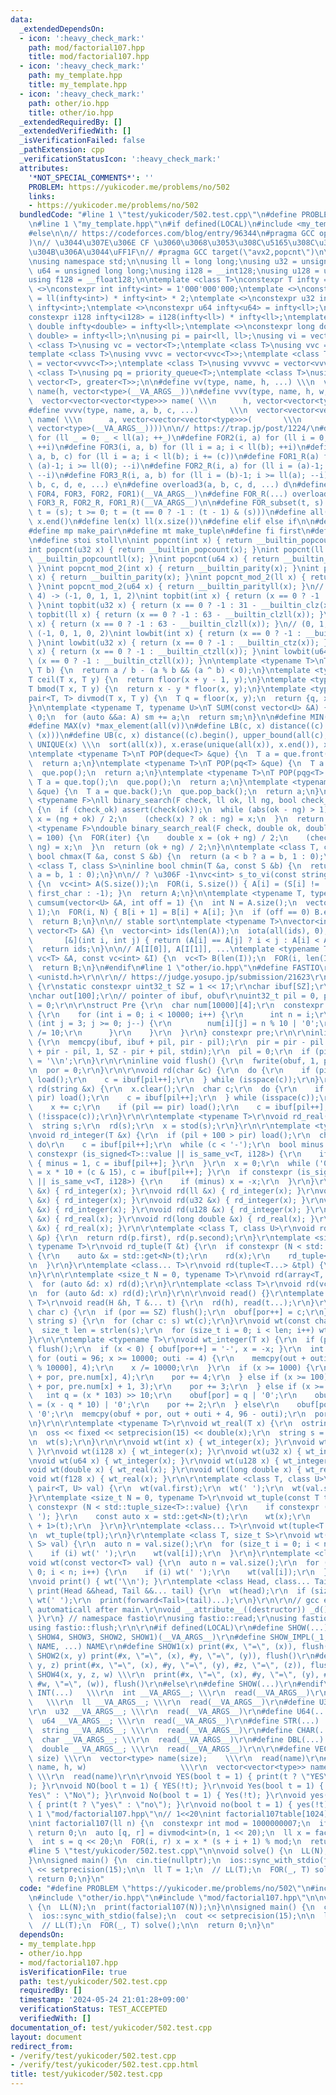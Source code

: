 ```yaml
---
data:
  _extendedDependsOn:
  - icon: ':heavy_check_mark:'
    path: mod/factorial107.hpp
    title: mod/factorial107.hpp
  - icon: ':heavy_check_mark:'
    path: my_template.hpp
    title: my_template.hpp
  - icon: ':heavy_check_mark:'
    path: other/io.hpp
    title: other/io.hpp
  _extendedRequiredBy: []
  _extendedVerifiedWith: []
  _isVerificationFailed: false
  _pathExtension: cpp
  _verificationStatusIcon: ':heavy_check_mark:'
  attributes:
    '*NOT_SPECIAL_COMMENTS*': ''
    PROBLEM: https://yukicoder.me/problems/no/502
    links:
    - https://yukicoder.me/problems/no/502
  bundledCode: "#line 1 \"test/yukicoder/502.test.cpp\"\n#define PROBLEM \"https://yukicoder.me/problems/no/502\"\
    \n#line 1 \"my_template.hpp\"\n#if defined(LOCAL)\n#include <my_template_compiled.hpp>\n\
    #else\n\n// https://codeforces.com/blog/entry/96344\n#pragma GCC optimize(\"Ofast,unroll-loops\"\
    )\n// \u3044\u307E\u306E CF \u3060\u3068\u3053\u308C\u5165\u308C\u308B\u3068\u52D5\
    \u304B\u306A\u3044\uFF1F\n// #pragma GCC target(\"avx2,popcnt\")\n\n#include <bits/stdc++.h>\n\
    \nusing namespace std;\n\nusing ll = long long;\nusing u32 = unsigned int;\nusing\
    \ u64 = unsigned long long;\nusing i128 = __int128;\nusing u128 = unsigned __int128;\n\
    using f128 = __float128;\n\ntemplate <class T>\nconstexpr T infty = 0;\ntemplate\
    \ <>\nconstexpr int infty<int> = 1'000'000'000;\ntemplate <>\nconstexpr ll infty<ll>\
    \ = ll(infty<int>) * infty<int> * 2;\ntemplate <>\nconstexpr u32 infty<u32> =\
    \ infty<int>;\ntemplate <>\nconstexpr u64 infty<u64> = infty<ll>;\ntemplate <>\n\
    constexpr i128 infty<i128> = i128(infty<ll>) * infty<ll>;\ntemplate <>\nconstexpr\
    \ double infty<double> = infty<ll>;\ntemplate <>\nconstexpr long double infty<long\
    \ double> = infty<ll>;\n\nusing pi = pair<ll, ll>;\nusing vi = vector<ll>;\ntemplate\
    \ <class T>\nusing vc = vector<T>;\ntemplate <class T>\nusing vvc = vector<vc<T>>;\n\
    template <class T>\nusing vvvc = vector<vvc<T>>;\ntemplate <class T>\nusing vvvvc\
    \ = vector<vvvc<T>>;\ntemplate <class T>\nusing vvvvvc = vector<vvvvc<T>>;\ntemplate\
    \ <class T>\nusing pq = priority_queue<T>;\ntemplate <class T>\nusing pqg = priority_queue<T,\
    \ vector<T>, greater<T>>;\n\n#define vv(type, name, h, ...) \\\n  vector<vector<type>>\
    \ name(h, vector<type>(__VA_ARGS__))\n#define vvv(type, name, h, w, ...)   \\\n\
    \  vector<vector<vector<type>>> name( \\\n      h, vector<vector<type>>(w, vector<type>(__VA_ARGS__)))\n\
    #define vvvv(type, name, a, b, c, ...)       \\\n  vector<vector<vector<vector<type>>>>\
    \ name( \\\n      a, vector<vector<vector<type>>>(       \\\n             b, vector<vector<type>>(c,\
    \ vector<type>(__VA_ARGS__))))\n\n// https://trap.jp/post/1224/\n#define FOR1(a)\
    \ for (ll _ = 0; _ < ll(a); ++_)\n#define FOR2(i, a) for (ll i = 0; i < ll(a);\
    \ ++i)\n#define FOR3(i, a, b) for (ll i = a; i < ll(b); ++i)\n#define FOR4(i,\
    \ a, b, c) for (ll i = a; i < ll(b); i += (c))\n#define FOR1_R(a) for (ll i =\
    \ (a)-1; i >= ll(0); --i)\n#define FOR2_R(i, a) for (ll i = (a)-1; i >= ll(0);\
    \ --i)\n#define FOR3_R(i, a, b) for (ll i = (b)-1; i >= ll(a); --i)\n#define overload4(a,\
    \ b, c, d, e, ...) e\n#define overload3(a, b, c, d, ...) d\n#define FOR(...) overload4(__VA_ARGS__,\
    \ FOR4, FOR3, FOR2, FOR1)(__VA_ARGS__)\n#define FOR_R(...) overload3(__VA_ARGS__,\
    \ FOR3_R, FOR2_R, FOR1_R)(__VA_ARGS__)\n\n#define FOR_subset(t, s) \\\n  for (ll\
    \ t = (s); t >= 0; t = (t == 0 ? -1 : (t - 1) & (s)))\n#define all(x) x.begin(),\
    \ x.end()\n#define len(x) ll(x.size())\n#define elif else if\n\n#define eb emplace_back\n\
    #define mp make_pair\n#define mt make_tuple\n#define fi first\n#define se second\n\
    \n#define stoi stoll\n\nint popcnt(int x) { return __builtin_popcount(x); }\n\
    int popcnt(u32 x) { return __builtin_popcount(x); }\nint popcnt(ll x) { return\
    \ __builtin_popcountll(x); }\nint popcnt(u64 x) { return __builtin_popcountll(x);\
    \ }\nint popcnt_mod_2(int x) { return __builtin_parity(x); }\nint popcnt_mod_2(u32\
    \ x) { return __builtin_parity(x); }\nint popcnt_mod_2(ll x) { return __builtin_parityll(x);\
    \ }\nint popcnt_mod_2(u64 x) { return __builtin_parityll(x); }\n// (0, 1, 2, 3,\
    \ 4) -> (-1, 0, 1, 1, 2)\nint topbit(int x) { return (x == 0 ? -1 : 31 - __builtin_clz(x));\
    \ }\nint topbit(u32 x) { return (x == 0 ? -1 : 31 - __builtin_clz(x)); }\nint\
    \ topbit(ll x) { return (x == 0 ? -1 : 63 - __builtin_clzll(x)); }\nint topbit(u64\
    \ x) { return (x == 0 ? -1 : 63 - __builtin_clzll(x)); }\n// (0, 1, 2, 3, 4) ->\
    \ (-1, 0, 1, 0, 2)\nint lowbit(int x) { return (x == 0 ? -1 : __builtin_ctz(x));\
    \ }\nint lowbit(u32 x) { return (x == 0 ? -1 : __builtin_ctz(x)); }\nint lowbit(ll\
    \ x) { return (x == 0 ? -1 : __builtin_ctzll(x)); }\nint lowbit(u64 x) { return\
    \ (x == 0 ? -1 : __builtin_ctzll(x)); }\n\ntemplate <typename T>\nT floor(T a,\
    \ T b) {\n  return a / b - (a % b && (a ^ b) < 0);\n}\ntemplate <typename T>\n\
    T ceil(T x, T y) {\n  return floor(x + y - 1, y);\n}\ntemplate <typename T>\n\
    T bmod(T x, T y) {\n  return x - y * floor(x, y);\n}\ntemplate <typename T>\n\
    pair<T, T> divmod(T x, T y) {\n  T q = floor(x, y);\n  return {q, x - q * y};\n\
    }\n\ntemplate <typename T, typename U>\nT SUM(const vector<U> &A) {\n  T sm =\
    \ 0;\n  for (auto &&a: A) sm += a;\n  return sm;\n}\n\n#define MIN(v) *min_element(all(v))\n\
    #define MAX(v) *max_element(all(v))\n#define LB(c, x) distance((c).begin(), lower_bound(all(c),\
    \ (x)))\n#define UB(c, x) distance((c).begin(), upper_bound(all(c), (x)))\n#define\
    \ UNIQUE(x) \\\n  sort(all(x)), x.erase(unique(all(x)), x.end()), x.shrink_to_fit()\n\
    \ntemplate <typename T>\nT POP(deque<T> &que) {\n  T a = que.front();\n  que.pop_front();\n\
    \  return a;\n}\ntemplate <typename T>\nT POP(pq<T> &que) {\n  T a = que.top();\n\
    \  que.pop();\n  return a;\n}\ntemplate <typename T>\nT POP(pqg<T> &que) {\n \
    \ T a = que.top();\n  que.pop();\n  return a;\n}\ntemplate <typename T>\nT POP(vc<T>\
    \ &que) {\n  T a = que.back();\n  que.pop_back();\n  return a;\n}\n\ntemplate\
    \ <typename F>\nll binary_search(F check, ll ok, ll ng, bool check_ok = true)\
    \ {\n  if (check_ok) assert(check(ok));\n  while (abs(ok - ng) > 1) {\n    auto\
    \ x = (ng + ok) / 2;\n    (check(x) ? ok : ng) = x;\n  }\n  return ok;\n}\ntemplate\
    \ <typename F>\ndouble binary_search_real(F check, double ok, double ng, int iter\
    \ = 100) {\n  FOR(iter) {\n    double x = (ok + ng) / 2;\n    (check(x) ? ok :\
    \ ng) = x;\n  }\n  return (ok + ng) / 2;\n}\n\ntemplate <class T, class S>\ninline\
    \ bool chmax(T &a, const S &b) {\n  return (a < b ? a = b, 1 : 0);\n}\ntemplate\
    \ <class T, class S>\ninline bool chmin(T &a, const S &b) {\n  return (a > b ?\
    \ a = b, 1 : 0);\n}\n\n// ? \u306F -1\nvc<int> s_to_vi(const string &S, char first_char)\
    \ {\n  vc<int> A(S.size());\n  FOR(i, S.size()) { A[i] = (S[i] != '?' ? S[i] -\
    \ first_char : -1); }\n  return A;\n}\n\ntemplate <typename T, typename U>\nvector<T>\
    \ cumsum(vector<U> &A, int off = 1) {\n  int N = A.size();\n  vector<T> B(N +\
    \ 1);\n  FOR(i, N) { B[i + 1] = B[i] + A[i]; }\n  if (off == 0) B.erase(B.begin());\n\
    \  return B;\n}\n\n// stable sort\ntemplate <typename T>\nvector<int> argsort(const\
    \ vector<T> &A) {\n  vector<int> ids(len(A));\n  iota(all(ids), 0);\n  sort(all(ids),\n\
    \       [&](int i, int j) { return (A[i] == A[j] ? i < j : A[i] < A[j]); });\n\
    \  return ids;\n}\n\n// A[I[0]], A[I[1]], ...\ntemplate <typename T>\nvc<T> rearrange(const\
    \ vc<T> &A, const vc<int> &I) {\n  vc<T> B(len(I));\n  FOR(i, len(I)) B[i] = A[I[i]];\n\
    \  return B;\n}\n#endif\n#line 1 \"other/io.hpp\"\n#define FASTIO\r\n#include\
    \ <unistd.h>\r\n\r\n// https://judge.yosupo.jp/submission/21623\r\nnamespace fastio\
    \ {\r\nstatic constexpr uint32_t SZ = 1 << 17;\r\nchar ibuf[SZ];\r\nchar obuf[SZ];\r\
    \nchar out[100];\r\n// pointer of ibuf, obuf\r\nuint32_t pil = 0, pir = 0, por\
    \ = 0;\r\n\r\nstruct Pre {\r\n  char num[10000][4];\r\n  constexpr Pre() : num()\
    \ {\r\n    for (int i = 0; i < 10000; i++) {\r\n      int n = i;\r\n      for\
    \ (int j = 3; j >= 0; j--) {\r\n        num[i][j] = n % 10 | '0';\r\n        n\
    \ /= 10;\r\n      }\r\n    }\r\n  }\r\n} constexpr pre;\r\n\r\ninline void load()\
    \ {\r\n  memcpy(ibuf, ibuf + pil, pir - pil);\r\n  pir = pir - pil + fread(ibuf\
    \ + pir - pil, 1, SZ - pir + pil, stdin);\r\n  pil = 0;\r\n  if (pir < SZ) ibuf[pir++]\
    \ = '\\n';\r\n}\r\n\r\ninline void flush() {\r\n  fwrite(obuf, 1, por, stdout);\r\
    \n  por = 0;\r\n}\r\n\r\nvoid rd(char &c) {\r\n  do {\r\n    if (pil + 1 > pir)\
    \ load();\r\n    c = ibuf[pil++];\r\n  } while (isspace(c));\r\n}\r\n\r\nvoid\
    \ rd(string &x) {\r\n  x.clear();\r\n  char c;\r\n  do {\r\n    if (pil + 1 >\
    \ pir) load();\r\n    c = ibuf[pil++];\r\n  } while (isspace(c));\r\n  do {\r\n\
    \    x += c;\r\n    if (pil == pir) load();\r\n    c = ibuf[pil++];\r\n  } while\
    \ (!isspace(c));\r\n}\r\n\r\ntemplate <typename T>\r\nvoid rd_real(T &x) {\r\n\
    \  string s;\r\n  rd(s);\r\n  x = stod(s);\r\n}\r\n\r\ntemplate <typename T>\r\
    \nvoid rd_integer(T &x) {\r\n  if (pil + 100 > pir) load();\r\n  char c;\r\n \
    \ do\r\n    c = ibuf[pil++];\r\n  while (c < '-');\r\n  bool minus = 0;\r\n  if\
    \ constexpr (is_signed<T>::value || is_same_v<T, i128>) {\r\n    if (c == '-')\
    \ { minus = 1, c = ibuf[pil++]; }\r\n  }\r\n  x = 0;\r\n  while ('0' <= c) { x\
    \ = x * 10 + (c & 15), c = ibuf[pil++]; }\r\n  if constexpr (is_signed<T>::value\
    \ || is_same_v<T, i128>) {\r\n    if (minus) x = -x;\r\n  }\r\n}\r\n\r\nvoid rd(int\
    \ &x) { rd_integer(x); }\r\nvoid rd(ll &x) { rd_integer(x); }\r\nvoid rd(i128\
    \ &x) { rd_integer(x); }\r\nvoid rd(u32 &x) { rd_integer(x); }\r\nvoid rd(u64\
    \ &x) { rd_integer(x); }\r\nvoid rd(u128 &x) { rd_integer(x); }\r\nvoid rd(double\
    \ &x) { rd_real(x); }\r\nvoid rd(long double &x) { rd_real(x); }\r\nvoid rd(f128\
    \ &x) { rd_real(x); }\r\n\r\ntemplate <class T, class U>\r\nvoid rd(pair<T, U>\
    \ &p) {\r\n  return rd(p.first), rd(p.second);\r\n}\r\ntemplate <size_t N = 0,\
    \ typename T>\r\nvoid rd_tuple(T &t) {\r\n  if constexpr (N < std::tuple_size<T>::value)\
    \ {\r\n    auto &x = std::get<N>(t);\r\n    rd(x);\r\n    rd_tuple<N + 1>(t);\r\
    \n  }\r\n}\r\ntemplate <class... T>\r\nvoid rd(tuple<T...> &tpl) {\r\n  rd_tuple(tpl);\r\
    \n}\r\n\r\ntemplate <size_t N = 0, typename T>\r\nvoid rd(array<T, N> &x) {\r\n\
    \  for (auto &d: x) rd(d);\r\n}\r\ntemplate <class T>\r\nvoid rd(vc<T> &x) {\r\
    \n  for (auto &d: x) rd(d);\r\n}\r\n\r\nvoid read() {}\r\ntemplate <class H, class...\
    \ T>\r\nvoid read(H &h, T &... t) {\r\n  rd(h), read(t...);\r\n}\r\n\r\nvoid wt(const\
    \ char c) {\r\n  if (por == SZ) flush();\r\n  obuf[por++] = c;\r\n}\r\nvoid wt(const\
    \ string s) {\r\n  for (char c: s) wt(c);\r\n}\r\nvoid wt(const char *s) {\r\n\
    \  size_t len = strlen(s);\r\n  for (size_t i = 0; i < len; i++) wt(s[i]);\r\n\
    }\r\n\r\ntemplate <typename T>\r\nvoid wt_integer(T x) {\r\n  if (por > SZ - 100)\
    \ flush();\r\n  if (x < 0) { obuf[por++] = '-', x = -x; }\r\n  int outi;\r\n \
    \ for (outi = 96; x >= 10000; outi -= 4) {\r\n    memcpy(out + outi, pre.num[x\
    \ % 10000], 4);\r\n    x /= 10000;\r\n  }\r\n  if (x >= 1000) {\r\n    memcpy(obuf\
    \ + por, pre.num[x], 4);\r\n    por += 4;\r\n  } else if (x >= 100) {\r\n    memcpy(obuf\
    \ + por, pre.num[x] + 1, 3);\r\n    por += 3;\r\n  } else if (x >= 10) {\r\n \
    \   int q = (x * 103) >> 10;\r\n    obuf[por] = q | '0';\r\n    obuf[por + 1]\
    \ = (x - q * 10) | '0';\r\n    por += 2;\r\n  } else\r\n    obuf[por++] = x |\
    \ '0';\r\n  memcpy(obuf + por, out + outi + 4, 96 - outi);\r\n  por += 96 - outi;\r\
    \n}\r\n\r\ntemplate <typename T>\r\nvoid wt_real(T x) {\r\n  ostringstream oss;\r\
    \n  oss << fixed << setprecision(15) << double(x);\r\n  string s = oss.str();\r\
    \n  wt(s);\r\n}\r\n\r\nvoid wt(int x) { wt_integer(x); }\r\nvoid wt(ll x) { wt_integer(x);\
    \ }\r\nvoid wt(i128 x) { wt_integer(x); }\r\nvoid wt(u32 x) { wt_integer(x); }\r\
    \nvoid wt(u64 x) { wt_integer(x); }\r\nvoid wt(u128 x) { wt_integer(x); }\r\n\
    void wt(double x) { wt_real(x); }\r\nvoid wt(long double x) { wt_real(x); }\r\n\
    void wt(f128 x) { wt_real(x); }\r\n\r\ntemplate <class T, class U>\r\nvoid wt(const\
    \ pair<T, U> val) {\r\n  wt(val.first);\r\n  wt(' ');\r\n  wt(val.second);\r\n\
    }\r\ntemplate <size_t N = 0, typename T>\r\nvoid wt_tuple(const T t) {\r\n  if\
    \ constexpr (N < std::tuple_size<T>::value) {\r\n    if constexpr (N > 0) { wt('\
    \ '); }\r\n    const auto x = std::get<N>(t);\r\n    wt(x);\r\n    wt_tuple<N\
    \ + 1>(t);\r\n  }\r\n}\r\ntemplate <class... T>\r\nvoid wt(tuple<T...> tpl) {\r\
    \n  wt_tuple(tpl);\r\n}\r\ntemplate <class T, size_t S>\r\nvoid wt(const array<T,\
    \ S> val) {\r\n  auto n = val.size();\r\n  for (size_t i = 0; i < n; i++) {\r\n\
    \    if (i) wt(' ');\r\n    wt(val[i]);\r\n  }\r\n}\r\ntemplate <class T>\r\n\
    void wt(const vector<T> val) {\r\n  auto n = val.size();\r\n  for (size_t i =\
    \ 0; i < n; i++) {\r\n    if (i) wt(' ');\r\n    wt(val[i]);\r\n  }\r\n}\r\n\r\
    \nvoid print() { wt('\\n'); }\r\ntemplate <class Head, class... Tail>\r\nvoid\
    \ print(Head &&head, Tail &&... tail) {\r\n  wt(head);\r\n  if (sizeof...(Tail))\
    \ wt(' ');\r\n  print(forward<Tail>(tail)...);\r\n}\r\n\r\n// gcc expansion. called\
    \ automaticall after main.\r\nvoid __attribute__((destructor)) _d() { flush();\
    \ }\r\n} // namespace fastio\r\nusing fastio::read;\r\nusing fastio::print;\r\n\
    using fastio::flush;\r\n\r\n#if defined(LOCAL)\r\n#define SHOW(...) \\\r\n  SHOW_IMPL(__VA_ARGS__,\
    \ SHOW4, SHOW3, SHOW2, SHOW1)(__VA_ARGS__)\r\n#define SHOW_IMPL(_1, _2, _3, _4,\
    \ NAME, ...) NAME\r\n#define SHOW1(x) print(#x, \"=\", (x)), flush()\r\n#define\
    \ SHOW2(x, y) print(#x, \"=\", (x), #y, \"=\", (y)), flush()\r\n#define SHOW3(x,\
    \ y, z) print(#x, \"=\", (x), #y, \"=\", (y), #z, \"=\", (z)), flush()\r\n#define\
    \ SHOW4(x, y, z, w) \\\r\n  print(#x, \"=\", (x), #y, \"=\", (y), #z, \"=\", (z),\
    \ #w, \"=\", (w)), flush()\r\n#else\r\n#define SHOW(...)\r\n#endif\r\n\r\n#define\
    \ INT(...)   \\\r\n  int __VA_ARGS__; \\\r\n  read(__VA_ARGS__)\r\n#define LL(...)\
    \   \\\r\n  ll __VA_ARGS__; \\\r\n  read(__VA_ARGS__)\r\n#define U32(...)   \\\
    \r\n  u32 __VA_ARGS__; \\\r\n  read(__VA_ARGS__)\r\n#define U64(...)   \\\r\n\
    \  u64 __VA_ARGS__; \\\r\n  read(__VA_ARGS__)\r\n#define STR(...)      \\\r\n\
    \  string __VA_ARGS__; \\\r\n  read(__VA_ARGS__)\r\n#define CHAR(...)   \\\r\n\
    \  char __VA_ARGS__; \\\r\n  read(__VA_ARGS__)\r\n#define DBL(...)      \\\r\n\
    \  double __VA_ARGS__; \\\r\n  read(__VA_ARGS__)\r\n\r\n#define VEC(type, name,\
    \ size) \\\r\n  vector<type> name(size);    \\\r\n  read(name)\r\n#define VV(type,\
    \ name, h, w)                     \\\r\n  vector<vector<type>> name(h, vector<type>(w));\
    \ \\\r\n  read(name)\r\n\r\nvoid YES(bool t = 1) { print(t ? \"YES\" : \"NO\"\
    ); }\r\nvoid NO(bool t = 1) { YES(!t); }\r\nvoid Yes(bool t = 1) { print(t ? \"\
    Yes\" : \"No\"); }\r\nvoid No(bool t = 1) { Yes(!t); }\r\nvoid yes(bool t = 1)\
    \ { print(t ? \"yes\" : \"no\"); }\r\nvoid no(bool t = 1) { yes(!t); }\r\n#line\
    \ 1 \"mod/factorial107.hpp\"\n// 1<<20\nint factorial107table[1024] = {1,55098162,799018112,644524227,804570289,699421653,999080403,347644092,298264049,547915206,68604898,242165296,99769214,860919687,695517422,304751648,800304985,404296372,345504787,346396697,661521818,811907079,150066936,379369971,383295467,935785718,884263687,185573413,564595064,703180737,200891912,45268585,361946029,862561983,555223579,717470752,742784681,818749011,825255985,753131797,774984247,244818236,509057662,323909107,486700580,791867040,303567866,976227856,944323045,513842788,567328309,686789145,441779759,195814622,2372115,135277835,294954750,723496015,119271996,986547466,717213282,842873786,234208469,864111391,117175975,118474328,890000195,504224423,508111147,725796711,802878396,246336953,468479803,310148765,702396285,576460826,175957429,883569154,610938868,287010876,212131504,438039362,359800384,432795594,633410554,155137408,314936343,179257123,943713322,673162662,422288605,545194215,158939936,115503469,689488055,401702717,532814826,592763273,773200138,474494844,496413916,528795782,353056535,193856493,974131920,921613963,393169150,830738748,837700032,174096350,803328680,434966400,698398808,589644499,669724987,860591235,921625212,16363628,511768062,515388641,946983274,375285964,288822198,841563728,550332445,512378200,723231171,688050346,638916270,303773384,338440254,794857710,983752474,388318097,628785057,576616801,25029917,915971206,534292228,562759338,78040824,844961917,391581518,37735563,166114276,533068572,866703952,971782310,839681504,713554826,626185157,514984174,485251798,656102354,587843669,710027943,85325823,3718675,780721779,888259006,709912685,458901728,526677538,873562554,28552679,273046452,694930680,19258350,633408320,497294065,699279305,863781574,941853248,754504516,567820050,153017173,309672260,864251395,999648212,504204977,139941702,735693996,475650352,751284240,61380201,358232497,650878822,427480644,552589593,7500105,216677699,848980694,565479858,273508588,466692797,613411243,300912167,686394608,943827276,838125279,585515687,370926564,947737740,905550006,780384258,985335993,380437817,436417804,952004841,168955240,310513812,254079069,734838326,209059985,189848103,178192696,239063132,724829800,471021218,22656326,940110791,670514782,160800189,60164301,534784668,623973502,444037086,781751482,292944263,109226380,542920902,293050078,501265668,293547492,678045668,870103700,199000138,973807329,712358272,567141781,667220314,930560330,520238050,188798676,915219645,875218552,107463226,924068096,373354885,161687663,742633209,899649882,172223561,490032230,532248036,733461058,864357307,39004186,666796032,19300991,866949601,152723250,632980031,28154382,812475803,342290061,378814433,311792214,811932026,628385664,925729472,483891986,104909388,838245993,226415225,80497756,905742254,760776367,59951296,502463774,432422968,529614143,987845867,941009243,680208181,129640287,135701022,93697263,580002085,736790935,647149348,963929930,456358064,393498474,345303775,836988638,663009951,688270876,821556726,61653598,10436780,40516807,602622268,365808294,624854174,764883550,133418712,979879958,883675628,802594907,960259381,657818185,789571797,869941376,925271608,584915231,373203547,780879573,162303580,219381059,988122582,809692587,524697206,890686281,255441194,208655553,818176738,234316848,355059206,328134956,168206574,937157388,816978580,176422569,755437061,653448585,104372309,277493780,817870252,509736736,467977765,33347068,537441964,30292019,828581950,303478168,255296787,226318316,205744264,27632923,92186650,148892391,626052914,122285044,885244951,369494295,227491286,978201674,280638485,366898179,400916139,936093782,457514504,799178457,77262843,887662440,311502312,433979195,62200437,841399346,399849157,55933275,269778121,314076684,346937429,587781485,403077288,120051495,341462465,804288108,354008902,773347166,273225862,977284051,711403642,332515431,72546287,70463395,383292501,583203296,58684392,59801553,934861184,123659858,172225366,16490486,640104831,651484064,414057597,912563140,516388569,982284977,354948305,845441532,249139343,112170128,852836789,363141564,95948290,593351477,538225430,684921161,437291872,753187673,197482933,175217286,930569788,733325632,206283594,860092876,264612104,375479413,433058282,824726232,663285168,610355794,410260572,141034667,801620565,280447634,539012567,582334448,117111267,192909957,901437820,242191138,473245986,119617826,582524622,27271548,763258578,517785257,740102975,807353604,677357433,502074113,763360936,37227708,928062158,453067630,416392863,403468924,390966467,90780688,97580941,397618185,444801884,718494493,905625902,439144581,809645601,571259258,311262977,379698006,619843354,42160512,709478648,139908674,884941258,7778675,277356393,574397869,64807900,568439116,884254362,793527033,634827367,242270229,166836929,699666005,782871805,430576594,69423864,551852289,854389404,33130302,690600649,389114637,594444305,378027483,501626534,769371462,565727105,185366687,760889594,622679145,531967768,895838088,631099033,636979633,966288648,722632929,487185734,674289231,978197320,42219437,631006005,62801370,477869560,150370443,708309474,569052485,373979365,110651678,526192057,1187964,604094093,92402540,199407377,263950464,85094825,143055746,488295779,242448163,271952450,88191394,640214992,291887361,38760888,143069496,957354294,970267065,791944735,188497194,644438434,778147734,540003575,909162269,307294631,117326469,318009725,133188612,150701170,968756181,75908005,226593925,597645956,881933480,899459287,455981899,229221768,807672432,414097149,643328910,465859747,254429407,523184583,71216457,323329780,538880177,339599190,794248796,185173563,244936068,257855397,449978612,725702638,935779255,177430235,442849413,379319626,300751979,635487273,183449414,5934499,378785317,861919911,678817974,268409923,203403445,572871951,443809175,295389783,505988742,840133940,846932417,746139508,669216033,75861584,858480227,466369788,200782437,410124462,398817445,968382032,980738344,56008451,983178362,179562483,823724361,469703761,906401712,312400795,531915860,313966891,499155799,188116091,542673699,973727253,756116696,555496689,953139148,664729273,301347505,874894370,769419863,39619555,844221994,437468538,567165362,826223750,237919972,889742229,340395341,391452566,470281592,861327653,391319516,846903225,165819062,626164401,316709929,521538790,990712756,973874818,890738343,563978092,109958482,828180512,763297389,963971145,754096813,773609544,459522164,8038398,631562195,353217532,305814226,567542439,895416683,84833664,222068809,137353990,316612885,847273944,686340505,587953096,891163150,312873714,170456823,499030076,552288670,984000707,296655021,907848089,795824037,868241961,731318793,613986016,504817890,831254264,714194680,892153437,432990870,213690618,820549872,68492073,905288570,828076972,100771571,701929895,429147966,855717720,702005759,834355402,271364955,808645569,975796499,767810085,630847407,570582799,453848037,305413582,658578009,72025782,432456806,679768447,209753914,642309814,367985447,648596045,662634665,934081491,20395923,976333508,947778280,290901114,683388002,527020810,977326275,488693383,189698098,419374780,110616851,127872982,575257710,581134348,809887616,616715986,785224788,330000241,549806410,300312979,453241111,120873512,806993146,171910094,251834489,979979771,418698259,752813751,394025833,29105970,80840916,796020902,589114561,204474745,376387134,234987470,80775688,766942711,782094550,251204403,958598099,73582601,425563446,280068465,830973501,760007127,289646156,209940903,843351800,279527279,738627148,205145989,347868746,12854961,648847391,11192482,203518335,83599363,614624895,760355983,241204239,725553388,423530890,233709513,129164025,183143523,474024463,587482677,262947835,830758485,490545965,42715938,774365958,917430364,848838405,184884783,363325662,815621393,13287526,130498889,568838029,994918408,689158356,514272481,755554988,448513470,717322665,827827457,350229871,213613603,814952584,154931117,596054309,996378663,464177580,523761543,498980428,224645330,774166263,755880313,389249660,81743329,776397644,662396499,223245698,916069463,500419874,906869272,990436276,83413835,861165195,955992714,931625913,809913797,990584878,385913422,976567861,988873023,385236984,677028085,265052939,959365279,418677004,258798519,676383755,636025853,270238386,206316099,239739022,885152995,473139022,930824994,355594287,876223850,584874216,450993348,250278273,66731334,677818083,932165316,513087030,595832582,266493735,941688056,358758739,118809938,109331276,935297327,907221850,844856226,966689708,153251680,426805713,872205902,228749156,852770211,253065643,265234802,21716397,785998921,576621647,514060757,602374495,488838351,959753273,105481283,471659303,687019929,675067970,650147251,384820796,572532868,616933893,598368862,955007801,991174700,162133698,58160791,148888347,464964795,922938492,89012579,110574373,388391339,378503165,317247776,8038731,656691478,44251737,780947050,9218625,591467905,660897916,894672548,927151139,575483441,12732642,292282890,535590986,602061256,105810330,549519899,900104648,428472182,404847041,747230327,464453245,284822208,7040213,767161925,268629370,892069143,822121223,971455916,221846561,64553306,769796929,675275231,652246661,449517151,975374186,994429602,299117212,782066823,100306236,683957845,778001329,951091055,742690935,735367617,614080637,290990048,34499833,990980489,559407811,525864614,317820378,806036323,701425752,761690151,688462290,373529632,32050577,719463331,118313951,999322637,97750199,523426443,819087263,545301062,488598090,0,0,0,0,0,0,0,0,0,0,0,0,0,0,0,0,0,0,0,0,0,0,0,0,0,0,0,0,0,0,0,0,0,0,0,0,0,0,0,0,0,0,0,0,0,0,0,0,0,0,0,0,0,0,0,0,0,0,0,0,0,0,0,0,0,0,0,0,0,0};\n\
    \nint factorial107(ll n) {\n  constexpr int mod = 1000000007;\n  if (n >= mod)\
    \ return 0;\n  auto [q, r] = divmod<int>(n, 1 << 20);\n  ll x = factorial107table[q];\n\
    \  int s = q << 20;\n  FOR(i, r) x = x * (s + i + 1) % mod;\n  return x;\n}\n\
    #line 5 \"test/yukicoder/502.test.cpp\"\n\nvoid solve() {\n  LL(N);\n  print(factorial107(N));\n\
    }\n\nsigned main() {\n  cin.tie(nullptr);\n  ios::sync_with_stdio(false);\n  cout\
    \ << setprecision(15);\n\n  ll T = 1;\n  // LL(T);\n  FOR(_, T) solve();\n\n \
    \ return 0;\n}\n"
  code: "#define PROBLEM \"https://yukicoder.me/problems/no/502\"\n#include \"my_template.hpp\"\
    \n#include \"other/io.hpp\"\n#include \"mod/factorial107.hpp\"\n\nvoid solve()\
    \ {\n  LL(N);\n  print(factorial107(N));\n}\n\nsigned main() {\n  cin.tie(nullptr);\n\
    \  ios::sync_with_stdio(false);\n  cout << setprecision(15);\n\n  ll T = 1;\n\
    \  // LL(T);\n  FOR(_, T) solve();\n\n  return 0;\n}\n"
  dependsOn:
  - my_template.hpp
  - other/io.hpp
  - mod/factorial107.hpp
  isVerificationFile: true
  path: test/yukicoder/502.test.cpp
  requiredBy: []
  timestamp: '2024-05-24 21:01:28+09:00'
  verificationStatus: TEST_ACCEPTED
  verifiedWith: []
documentation_of: test/yukicoder/502.test.cpp
layout: document
redirect_from:
- /verify/test/yukicoder/502.test.cpp
- /verify/test/yukicoder/502.test.cpp.html
title: test/yukicoder/502.test.cpp
---
```

